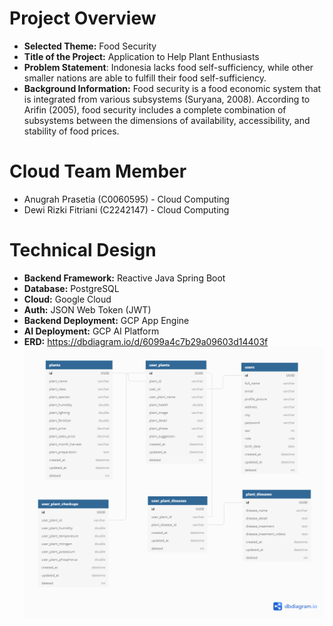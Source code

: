 # Project Overview
+ **Selected Theme:** Food Security
+ **Title of the Project:** Application to Help Plant Enthusiasts
+ **Problem Statement**: Indonesia lacks food self-sufficiency, while other smaller nations are able to fulfill their food self-sufficiency.
+ **Background Information:** Food security is a food economic system that is integrated from various subsystems (Suryana, 2008). According to Arifin (2005), food security includes a complete combination of subsystems between the dimensions of availability, accessibility, and stability of food prices.

# Cloud Team Member
+ Anugrah Prasetia (C0060595) - Cloud Computing
+ Dewi Rizki Fitriani (C2242147) - Cloud Computing

# Technical Design
+ **Backend Framework:** Reactive Java Spring Boot
+ **Database:** PostgreSQL
+ **Cloud:** Google Cloud
+ **Auth:** JSON Web Token (JWT)
+ **Backend Deployment:** GCP App Engine
+ **AI Deployment:** GCP AI Platform
+ **ERD:** https://dbdiagram.io/d/6099a4c7b29a09603d14403f
  ![ER Diagram](Yubisayu.png)
  

  
